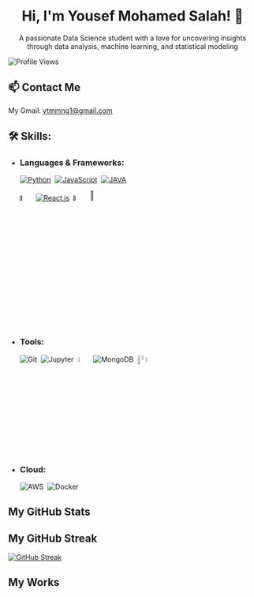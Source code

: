 <h1 align="center"> Hi, I'm Yousef Mohamed Salah! 👋</h1>

<p align="center">A passionate Data Science student with a love for uncovering insights through data analysis, machine learning, and statistical modeling </p>

![Profile Views](https://komarev.com/ghpvc/?username=YousefMohamedSalah&color=blue) &nbsp;
<!--![Total Stars](https://img.shields.io/github/stars/yourusername?label=Total%20Stars&style=social)-->


## 📫 Contact Me
My Gmail: ytmmng1@gmail.com

## 🛠️ Skills:

- ### **Languages & Frameworks:**

    [![Python](https://img.icons8.com/?size=50&id=13441&format=png&color=00000000)]()&nbsp;
    [![JavaScript](https://img.icons8.com/?size=50&id=PXTY4q2Sq2lG&format=png&color=00000000)]()&nbsp;
    [![JAVA](https://img.icons8.com/?size=50&id=Pd2x9GWu9ovX&format=png&color=00000000)]()&nbsp;
  
    [<img src='https://github.com/user-attachments/assets/4f422778-9104-48b2-a05e-8a7b2540a4c9' width='5%'/>]()&nbsp;
    [![React.js](https://img.icons8.com/?size=50&id=58811&format=png&color=22C3E6)]()&nbsp; 
    [<img src='https://github.com/user-attachments/assets/20d4a118-3a47-4d18-bc03-dd3bf49dea0e' width='5%'>]() &nbsp;
    [<img src='https://github.com/user-attachments/assets/67b1b4a5-882e-4ded-a76a-fb5ce21544cb' style='fill:#fff;' width='7%'>]()
<!--[![Django](https://img.icons8.com/?size=50&id=37o3DqV429ra&format=png&color=12B886)]() &nbsp;-->
    


- ### **Tools:** 

    ![Git](https://img.icons8.com/?size=50&id=20906&format=png&color=00000000)&nbsp;
    ![Jupyter](https://img.icons8.com/?size=50&id=0JUBXbNc9AaZ&format=png&color=00000000)&nbsp;
    <img src='https://github.com/user-attachments/assets/5240b067-26f7-4110-8ecb-b89fe1a73433' width='5%'>&nbsp;
    ![MongoDB](https://img.icons8.com/?size=50&id=74402&format=png&color=00000000)&nbsp;
    <img src="https://cdn.jsdelivr.net/gh/devicons/devicon@latest/icons/mysql/mysql-original-wordmark.svg" alt='mysql' width='7%' style='object-fit:contain;position:absolute'/>&nbsp;
    <img src='https://github.com/user-attachments/assets/d3cf6163-e3ac-4e0b-8618-5983176a56a6' width='5%' style='object-fit:cover;position:absolute'/>&nbsp;
    <img src='https://github.com/user-attachments/assets/391d28ab-e875-49f2-993f-ad14f542677a' width='5%'>&nbsp;
    <!--<img src='https://github.com/user-attachments/assets/4c3bc5f2-b910-4224-9e78-ba8b9ed08261' width='5%'/>&nbsp;-->
    <!--<img src='https://github.com/user-attachments/assets/b11af07c-001b-4cab-b73b-227b3fac5421' width='5%'>-->


- ### **Cloud:**
  
    ![AWS](https://img.icons8.com/?size=50&id=33039&format=png&color=00000000)&nbsp;
    ![Docker](https://img.icons8.com/?size=50&id=cdYUlRaag9G9&format=png&color=000000)&nbsp;
    <!--![Azure](https://img.icons8.com/?size=50&id=VLKafOkk3sBX&format=png&color=00000000)&nbsp;-->
    <!--![Heroku](https://img.icons8.com/?size=50&id=31085&format=png&color=00000000)&nbsp;-->
    <!--<img src = 'https://cdn.jsdelivr.net/gh/devicons/devicon@latest/icons/kubernetes/kubernetes-original.svg' width='5%'/>&nbsp;-->

## My GitHub Stats
<!--[Top Languages](https://github-readme-stats.vercel.app/api/top-langs/?username=YousefMohammad&layout=compact&theme=dark)-->
<!--![GitHub Stats](https://github-readme-stats.vercel.app/api?username=YousefMohammad&show_icons=true&theme=dark)-->



<!--![Anurag's GitHub stats](https://github-readme-stats.vercel.app/api?username=YousefMohamedSalah&show_icons=true&theme=radical)-->

## My GitHub Streak

[![GitHub Streak](https://streak-stats.demolab.com?user=YousefMohammad&theme=highcontrast&hide_border=true)](https://git.io/streak-stats)

## My Works





